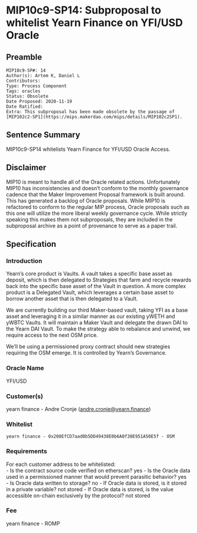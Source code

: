# MIP10c9-SP14: Subproposal to whitelist Yearn Finance on YFI/USD Oracle

## Preamble
```
MIP10c9-SP#: 14
Author(s): Artem K, Daniel L
Contributors:
Type: Process Component
Tags: oracles
Status: Obsolete
Date Proposed: 2020-11-19
Date Ratified:
Extra: This subproposal has been made obsolete by the passage of [MIP102c2-SP1](https://mips.makerdao.com/mips/details/MIP102c2SP1).
```

## Sentence Summary
MIP10c9-SP14 whitelists Yearn Finance for YFI/USD Oracle Access.


## Disclaimer

MIP10 is meant to handle all of the Oracle related actions. Unfortunately MIP10 has inconsistencies and doesn’t conform to the monthly governance cadence that the Maker Improvement Proposal framework is built around. This has generated a backlog of Oracle proposals. While MIP10 is refactored to conform to the regular MIP process, Oracle proposals such as this one will utilize the more liberal weekly governance cycle. While strictly speaking this makes them not subproposals, they are included in the subproposal archive as a point of provenance to serve as a paper trail.

## Specification

### Introduction

Yearn’s core product is Vaults. A vault takes a specific base asset as deposit, which is then delegated to Strategies that farm and recycle rewards back into the specific base asset of the Vault in question. A more complex product is a Delegated Vault, which leverages a certain base asset to borrow another asset that is then delegated to a Vault.

We are currently building our third Maker-based vault, taking YFI as a base asset and leveraging it in a similar manner as our existing yWETH and yWBTC Vaults. It will maintain a Maker Vault and delegate the drawn DAI to the Yearn DAI Vault. To make the strategy able to rebalance and unwind, we require access to the next OSM price.

We’ll be using a permissioned proxy contract should new strategies requiring the OSM emerge. It is controlled by Yearn’s Governance.

### Oracle Name
YFI/USD

### Customer(s)
yearn finance - Andre Cronje (andre.cronje@yearn.finance)

### Whitelist
	yearn finance - 0x208EfCD7aad0b5DD49438E0b6A0f38E951A50E5f - OSM

### Requirements
For each customer address to be whitelisted:   
	- Is the contract source code verified on etherscan? yes
	- Is the Oracle data used in a permissioned manner that would prevent parasitic behavior? yes   
	- Is Oracle data written to storage? no
		- If Oracle data is stored, is it stored in a private variable? not stored
		- If Oracle data is stored, is the value accessible on-chain exclusively by the protocol? not stored

### Fee
yearn finance - ROMP

